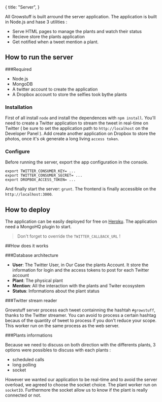 {
  title: "Server",
}

All Growstuff is built arround the server application. The application is built in Node.js and hase 3 utilities :
* Serve HTML pages to manage the plants and watch their status
* Recieve store the plants application
* Get notified when a tweet mention a plant.

## How to run the server

###Required
* Node.js
* MongoDB
* A twitter account to create the application
* A Dropbox account to store the selfies took bythe plants

### Installation

First of all install `node` and install the dependences with `npm install`. You'll need to create a Twitter application to stream the tweet in real-time on Twitter ( be sure to set the application path to `http://localhost` on the Developer Panel ). Add create another application on Dropbox to store the photos, once it's ok generate a long living `access token`.

### Configure

Before running the server, export the app configuration in the console.

```
export TWITTER_CONSUMER_KEY= ...
export TWITTER_CONSUMER_SECRET= ...
export DROPBOX_ACCESS_TOKEN= ...
```

And finally start the server: `grunt`. The frontend is finally accessible on the `http://localhost:3000`.


## How to deploy

The application can be easily deployed for free on [Heroku](http://heroku.com). The application need a MongoHQ plugin to start.
>Don't forget to override the `TWITTER_CALLBACK_URL` !


##How does it works

###Database architecture

* **User**: The Twitter User, in Our Case the plants Account. It store the information for login and the access tokens to post for each Twitter account
* **Plant**: The physical plant
* **Mention**: All the interaction with the plants and Twiter ecosystem
* **Status**: Informations about the plant status

###Twitter stream reader

Growstuff server process each tweet containning the hashtah `#growstuff`, thanks to the Twitter streamer. You can avoid to process a certain hashtag becaus of the quantity of tweet to process if you don't reduce your scope.
This worker run on the same process as the web server.

###Plants informations

Because we need to discuss on both direction with the differents plants, 3 options were possibles to discuss with each plants :
* scheduled calls
* long polling
* socket

However we wanted our application to be real-time and to avoid the server overload, we agreed to choose the socket choice. The plant worker run on `socketIO`. Furthermore the socket allow us to know if the plant is really connected or not.
